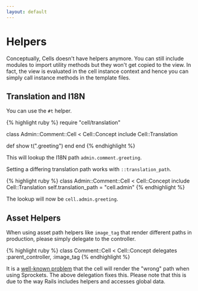 ```yaml
---
layout: default
---
```


# Helpers

Conceptually, Cells doesn't have helpers anymore. You can still include modules to import utility methods but they won't get copied to the view. In fact, the view is evaluated in the cell instance context and hence you can simply call instance methods in the template files.

## Translation and I18N

You can use the `#t` helper.

{% highlight ruby %}
require "cell/translation"

class Admin::Comment::Cell < Cell::Concept
  include Cell::Translation

  def show
    t(".greeting")
  end
end
{% endhighlight %}

This will lookup the I18N path `admin.comment.greeting`.

Setting a differing translation path works with `::translation_path`.

{% highlight ruby %}
class Admin::Comment::Cell < Cell::Concept
  include Cell::Translation
  self.translation_path = "cell.admin"
{% endhighlight %}

The lookup will now be `cell.admin.greeting`.

## Asset Helpers

When using asset path helpers like `image_tag` that render different paths in production, please simply delegate to the controller.

{% highlight ruby %}
class Comment::Cell < Cell::Concept
  delegates :parent_controller, :image_tag
{% endhighlight %}

It is a [well-known problem](https://github.com/apotonick/cells/issues/214) that the cell will render the "wrong" path when using Sprockets. The above delegation fixes this. Please note that this is due to the way Rails includes helpers and accesses global data.